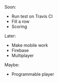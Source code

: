 
Soon:
- Run test on Travis CI
- Fill a row
- Scoring

Later:
- Make mobile work
- Firebase
- Multiplayer

Maybe:
- Programmable player
